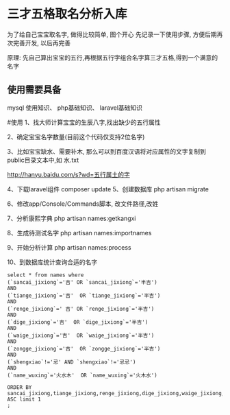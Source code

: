 # 三才五格取名分析入库
为了给自己宝宝取名字, 做得比较简单, 图个开心
先记录一下使用步骤, 方便后期再次完善开发, 以后再完善

原理: 先自己算出宝宝的五行,再根据五行字组合名字算三才五格,得到一个满意的名字

## 使用需要具备
mysql 使用知识、 php基础知识、 laravel基础知识


#使用
1、找大师计算宝宝的生辰八字,找出缺少的五行属性

2、确定宝宝名字数量(目前这个代码仅支持2位名字)

3、比如宝宝缺水、需要补木, 那么可以到百度汉语将对应属性的文字复制到public目录文本中,如 水.txt

http://hanyu.baidu.com/s?wd=五行属土的字

4、下载laravel组件
    composer update
5、创建数据库
    php artisan migrate
    
6、修改app/Console/Commands脚本, 改文件路径,改姓

7、分析康熙字典
    php artisan names:getkangxi
    
8、生成待测试名字
    php artisan names:importnames
    
9、开始分析计算
    php artisan names:process
    
10、到数据库统计查询合适的名字
    
    select * from names where 
    (`sancai_jixiong`='吉' OR `sancai_jixiong`='半吉')
    AND 
    (`tiange_jixiong`='吉'  OR `tiange_jixiong`='半吉')
    AND
    (`renge_jixiong`=' 吉' OR `renge_jixiong`='半吉')
    AND 
    (`dige_jixiong`='吉'  OR `dige_jixiong`='半吉')
    AND
    (`waige_jixiong`='吉'  OR `waige_jixiong`='半吉')
    AND
    (`zongge_jixiong`='吉'  OR `zongge_jixiong`='半吉')
    AND
    (`shengxiao`!='忌' AND `shengxiao`!='忌忌')
    AND
    (`name_wuxing`='火水木'  OR `name_wuxing`='火木水')
    
    ORDER BY sancai_jixiong,tiange_jixiong,renge_jixiong,dige_jixiong,waige_jixiong,zongge_jixiong ASC limit 1
    ;
